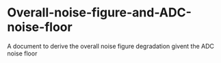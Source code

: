 # Overall-noise-figure-and-ADC-noise-floor
A document to derive the overall noise figure degradation givent the ADC noise floor
